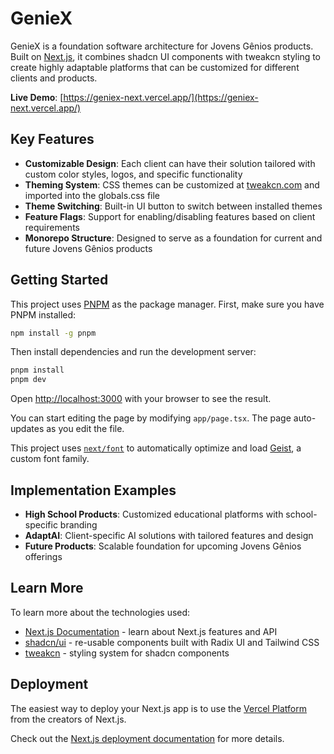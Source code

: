 # GenieX

GenieX is a foundation software architecture for Jovens Gênios products. Built on [Next.js](https://nextjs.org), it combines shadcn UI components with tweakcn styling to create highly adaptable platforms that can be customized for different clients and products.

**Live Demo**: [https://geniex-next.vercel.app/](https://geniex-next.vercel.app/)

## Key Features

- **Customizable Design**: Each client can have their solution tailored with custom color styles, logos, and specific functionality
- **Theming System**: CSS themes can be customized at [tweakcn.com](https://tweakcn.com/) and imported into the globals.css file
- **Theme Switching**: Built-in UI button to switch between installed themes
- **Feature Flags**: Support for enabling/disabling features based on client requirements
- **Monorepo Structure**: Designed to serve as a foundation for current and future Jovens Gênios products

## Getting Started

This project uses [PNPM](https://pnpm.io/) as the package manager. First, make sure you have PNPM installed:

```bash
npm install -g pnpm
```

Then install dependencies and run the development server:

```bash
pnpm install
pnpm dev
```

Open [http://localhost:3000](http://localhost:3000) with your browser to see the result.

You can start editing the page by modifying `app/page.tsx`. The page auto-updates as you edit the file.

This project uses [`next/font`](https://nextjs.org/docs/app/building-your-application/optimizing/fonts) to automatically optimize and load [Geist](https://vercel.com/font), a custom font family.

## Implementation Examples

- **High School Products**: Customized educational platforms with school-specific branding
- **AdaptAI**: Client-specific AI solutions with tailored features and design
- **Future Products**: Scalable foundation for upcoming Jovens Gênios offerings

## Learn More

To learn more about the technologies used:

- [Next.js Documentation](https://nextjs.org/docs) - learn about Next.js features and API
- [shadcn/ui](https://ui.shadcn.com/) - re-usable components built with Radix UI and Tailwind CSS
- [tweakcn](https://tweakcn.com/) - styling system for shadcn components

## Deployment

The easiest way to deploy your Next.js app is to use the [Vercel Platform](https://vercel.com/new?utm_medium=default-template&filter=next.js&utm_source=create-next-app&utm_campaign=create-next-app-readme) from the creators of Next.js.

Check out the [Next.js deployment documentation](https://nextjs.org/docs/app/building-your-application/deploying) for more details.
